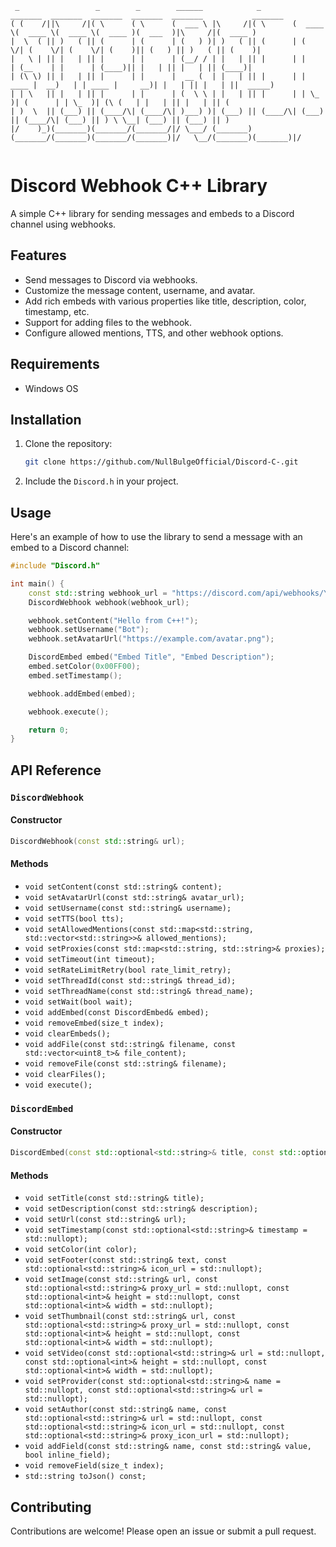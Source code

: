 
```
 _                 _        _        ______            _        _______  _______  _______  _______  _______           _______ 
( (    /||\     /|( \      ( \      (  ___ \ |\     /|( \      (  ____ \(  ____ \(  ____ \(  ____ )(  ___  )|\     /|(  ____ )
|  \  ( || )   ( || (      | (      | (   ) )| )   ( || (      | (    \/| (    \/| (    \/| (    )|| (   ) || )   ( || (    )|
|   \ | || |   | || |      | |      | (__/ / | |   | || |      | |      | (__    | |      | (____)|| |   | || |   | || (____)|
| (\ \) || |   | || |      | |      |  __ (  | |   | || |      | | ____ |  __)   | | ____ |     __)| |   | || |   | ||  _____)
| | \   || |   | || |      | |      | (  \ \ | |   | || |      | | \_  )| (      | | \_  )| (\ (   | |   | || |   | || (      
| )  \  || (___) || (____/\| (____/\| )___) )| (___) || (____/\| (___) || (____/\| (___) || ) \ \__| (___) || (___) || )      
|/    )_)(_______)(_______/(_______/|/ \___/ (_______)(_______/(_______)(_______/(_______)|/   \__/(_______)(_______)|/       
                                                                                                                              
```

# Discord Webhook C++ Library

A simple C++ library for sending messages and embeds to a Discord channel using webhooks.

## Features

- Send messages to Discord via webhooks.
- Customize the message content, username, and avatar.
- Add rich embeds with various properties like title, description, color, timestamp, etc.
- Support for adding files to the webhook.
- Configure allowed mentions, TTS, and other webhook options.

## Requirements

- Windows OS

## Installation

1. Clone the repository:
    ```bash
    git clone https://github.com/NullBulgeOfficial/Discord-C-.git
    ```
2. Include the `Discord.h` in your project.

## Usage

Here's an example of how to use the library to send a message with an embed to a Discord channel:

```cpp
#include "Discord.h"

int main() {
    const std::string webhook_url = "https://discord.com/api/webhooks/YOUR_WEBHOOK_ID/YOUR_WEBHOOK_TOKEN";
    DiscordWebhook webhook(webhook_url);

    webhook.setContent("Hello from C++!");
    webhook.setUsername("Bot");
    webhook.setAvatarUrl("https://example.com/avatar.png");

    DiscordEmbed embed("Embed Title", "Embed Description");
    embed.setColor(0x00FF00);
    embed.setTimestamp();

    webhook.addEmbed(embed);

    webhook.execute();

    return 0;
}
```

## API Reference

### `DiscordWebhook`

#### Constructor
```cpp
DiscordWebhook(const std::string& url);
```

#### Methods
- `void setContent(const std::string& content);`
- `void setAvatarUrl(const std::string& avatar_url);`
- `void setUsername(const std::string& username);`
- `void setTTS(bool tts);`
- `void setAllowedMentions(const std::map<std::string, std::vector<std::string>>& allowed_mentions);`
- `void setProxies(const std::map<std::string, std::string>& proxies);`
- `void setTimeout(int timeout);`
- `void setRateLimitRetry(bool rate_limit_retry);`
- `void setThreadId(const std::string& thread_id);`
- `void setThreadName(const std::string& thread_name);`
- `void setWait(bool wait);`
- `void addEmbed(const DiscordEmbed& embed);`
- `void removeEmbed(size_t index);`
- `void clearEmbeds();`
- `void addFile(const std::string& filename, const std::vector<uint8_t>& file_content);`
- `void removeFile(const std::string& filename);`
- `void clearFiles();`
- `void execute();`

### `DiscordEmbed`

#### Constructor
```cpp
DiscordEmbed(const std::optional<std::string>& title, const std::optional<std::string>& description);
```

#### Methods
- `void setTitle(const std::string& title);`
- `void setDescription(const std::string& description);`
- `void setUrl(const std::string& url);`
- `void setTimestamp(const std::optional<std::string>& timestamp = std::nullopt);`
- `void setColor(int color);`
- `void setFooter(const std::string& text, const std::optional<std::string>& icon_url = std::nullopt);`
- `void setImage(const std::string& url, const std::optional<std::string>& proxy_url = std::nullopt, const std::optional<int>& height = std::nullopt, const std::optional<int>& width = std::nullopt);`
- `void setThumbnail(const std::string& url, const std::optional<std::string>& proxy_url = std::nullopt, const std::optional<int>& height = std::nullopt, const std::optional<int>& width = std::nullopt);`
- `void setVideo(const std::optional<std::string>& url = std::nullopt, const std::optional<int>& height = std::nullopt, const std::optional<int>& width = std::nullopt);`
- `void setProvider(const std::optional<std::string>& name = std::nullopt, const std::optional<std::string>& url = std::nullopt);`
- `void setAuthor(const std::string& name, const std::optional<std::string>& url = std::nullopt, const std::optional<std::string>& icon_url = std::nullopt, const std::optional<std::string>& proxy_icon_url = std::nullopt);`
- `void addField(const std::string& name, const std::string& value, bool inline_field);`
- `void removeField(size_t index);`
- `std::string toJson() const;`

## Contributing

Contributions are welcome! Please open an issue or submit a pull request.